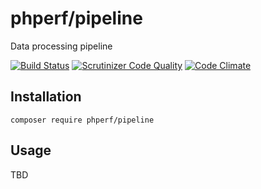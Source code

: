 # phperf/pipeline

Data processing pipeline 

[![Build Status](https://travis-ci.org/phperf/pipeline.svg?branch=master)](https://travis-ci.org/phperf/pipeline)
[![Scrutinizer Code Quality](https://scrutinizer-ci.com/g/phperf/pipeline/badges/quality-score.png?b=master)](https://scrutinizer-ci.com/g/phperf/pipeline/?branch=master)
[![Code Climate](https://codeclimate.com/github/phperf/pipeline/badges/gpa.svg)](https://codeclimate.com/github/phperf/pipeline)

## Installation

```
composer require phperf/pipeline
```

## Usage

TBD